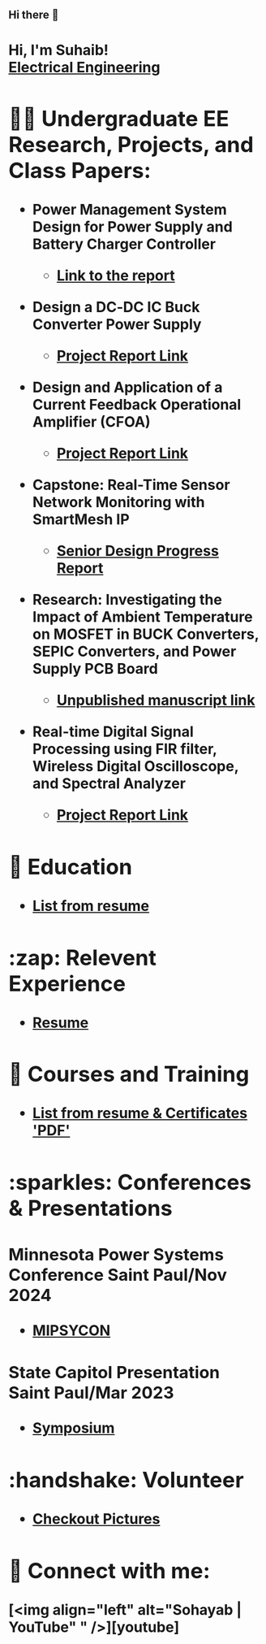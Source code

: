 ## Hi there 👋


<h1>Hi, I'm Suhaib! <br/><a href="https://www.linkedin.com/in/suhaib-abugdera/">Electrical Engineering</a> <a Desinger</a>

<h2>👨‍💻 Undergraduate EE Research, Projects, and Class Papers:</h2>

- <b>Power Management System Design for Power Supply and Battery Charger Controller</b>
  - [Link to the report](https://github.com/Sohayab/Resume-Info-Docs/wiki/Power-Management-System-Design-for-Power-Supply-and-Battery-Charger-Controller)
  
- <b>Design a DC‐DC IC Buck Converter Power Supply</b>
  - [Project Report Link](https://github.com/Sohayab/Resume-Info-Docs/wiki/Design-a-DC%E2%80%90DC-IC-Buck-Converter-Power-Supply)
 
- <b>Design and Application of a Current Feedback Operational Amplifier (CFOA)</b>
  - [Project Report Link](https://github.com/Sohayab/Resume-Info-Docs/wiki/Design-and-Application-of-a-Current-Feedback-Operational-Amplifier-(CFOA))
    
- <b>Capstone: Real-Time Sensor Network Monitoring with SmartMesh IP</b>
  - [Senior Design Progress Report](https://github.com/Sohayab/Resume-Info-Docs/wiki/Real%E2%80%90Time-Sensor-Network-Monitoring-with-SmartMesh-IP)
  
- <b>Research: Investigating the Impact of Ambient Temperature on MOSFET in BUCK Converters, SEPIC Converters, and Power Supply PCB Board </b>
  - [Unpublished manuscript link](https://github.com/Sohayab/Resume-Info-Docs/wiki/Real%E2%80%90Time-Sensor-Network-Monitoring-with-SmartMesh-IP)
  
- <b>Real-time Digital Signal Processing using FIR filter, Wireless Digital Oscilloscope, and Spectral Analyzer</b>
  - [Project Report Link](https://github.com/Sohayab/Resume-Info-Docs/wiki/Real%E2%80%90time-Digital-Signal-Processing-using-FIR-filter,-Wireless-Digital-Oscilloscope,-and-Spectral-Analyzer) <b>

    
<h2>🏫 Education</h2>

- [List from resume](https://github.com/Sohayab/Resume-Info-Docs/wiki/Education)
  
<h2>:zap: Relevent Experience</h2>

- [Resume](https://github.com/Sohayab/Resume-Info-Docs/wiki/Experiences)

<h2>📔 Courses and Training</h2>

- [List from resume & Certificates 'PDF'](https://github.com/Sohayab/Resume-Info-Docs/wiki/Courses-and-Training)

<h2>:sparkles: Conferences & Presentations</h2>
<h3>Minnesota Power Systems Conference Saint Paul/Nov 2024</h3>

- [MIPSYCON](https://ccaps.umn.edu/minnesota-power-systems-conference)
<h3>State Capitol Presentation Saint Paul/Mar 2023</h3>

- [Symposium](https://symposium.foragerone.com/2023-posters-at-st-paul/presentations/50728)
  
<h2>:handshake: Volunteer</h2>

- [Checkout Pictures](https://github.com/Sohayab/Resume-Info-Docs/wiki/Volunteer)

<h2> 🤳 Connect with me:</h2>

[<img align="left" alt="Sohayab | YouTube" " />][youtube]


[linkedin]: https://www.linkedin.com/in/suhaib-abugdera/

<!--
**Sohayab/Resume-Info-Docs** is a ✨ _special_ ✨ repository because its `README.md` (this file) appears on your GitHub profile.

Here are some ideas to get you started:

- 🔭 I’m currently working on ...
- 🌱 I’m currently learning ...
- 👯 I’m looking to collaborate on ...
- 🤔 I’m looking for help with ...
- 💬 Ask me about ...
- 📫 How to reach me: ...
- 😄 Pronouns: ...
- ⚡ Fun fact: ...
-->
